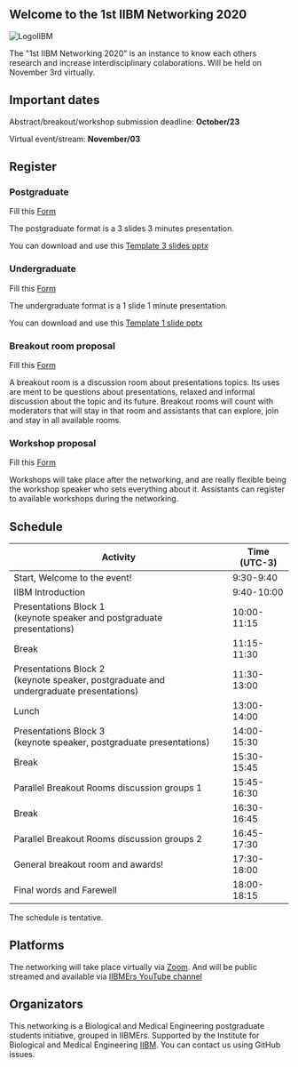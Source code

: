 ## Welcome to the 1st IIBM Networking 2020

![LogoIIBM]("https://raw.githubusercontent.com/IIBMErs/1st-IIBM-Networking-2020/master/images/iibm-negro.png")

The "1st IIBM Networking 2020" is an instance to know each others research and increase interdisciplinary colaborations. Will be held on November 3rd virtually. 

## Important dates

Abstract/breakout/workshop submission deadline: **October/23**

Virtual event/stream: **November/03**

## Register

### Postgraduate 
Fill this [Form](https://docs.google.com/forms/d/e/1FAIpQLSfkcXWRbVFJqf1Ha86PBapHeKbjdZ2pi5zQNIEn7n9eIRdgXQ/viewform?usp=sf_link)

The postgraduate format is a 3 slides 3 minutes presentation.

You can download and use this [Template 3 slides pptx](https://github.com/IIBMErs/1st-IIBM-Networking-2020/blob/master/templates/Template%203%20page.pptx)

### Undergraduate
Fill this [Form](https://docs.google.com/forms/d/e/1FAIpQLSdQiyXymsQbQ9u8FVLNob-Iz9Yd72xhXDHhAljhp5QQ1xj1Pw/viewform?usp=sf_link)

The undergraduate format is a 1 slide 1 minute presentation.

You can download and use this [Template 1 slide pptx](https://github.com/IIBMErs/1st-IIBM-Networking-2020/blob/master/templates/Template%201%20page.pptx)

### Breakout room proposal
Fill this [Form](https://docs.google.com/forms/d/e/1FAIpQLSdTSCjS7YmxSmdnOpQmdK1ITtFL1jdc9MRECXo1LQPaGOesng/viewform?usp=sf_link)

A breakout room is a discussion room about presentations topics. Its uses are ment to be questions about presentations, relaxed and informal discussion about the topic and its future. Breakout rooms will count with moderators that will stay in that room and assistants that can explore, join and stay in all available rooms. 

### Workshop proposal
Fill this [Form](https://docs.google.com/forms/d/e/1FAIpQLSdwE-EEdabz2bOLFyW4XRdaN6SfaduGyjFfPWKT8UmeJLoMKA/viewform?usp=sf_link)

Workshops will take place after the networking, and are really flexible being the workshop speaker who sets everything about it. Assistants can register to available workshops during the networking.

## Schedule

|**Activity**|Time (UTC-3)|
|---|-----|
|Start, Welcome to the event!|9:30-9:40|
|IIBM Introduction|9:40-10:00|
|Presentations Block 1<br>(keynote speaker and postgraduate presentations)|10:00-11:15|
|Break|11:15-11:30|
|Presentations Block 2<br>(keynote speaker, postgraduate and undergraduate presentations)|11:30-13:00|
|Lunch|13:00-14:00|
|Presentations Block 3<br>(keynote speaker, postgraduate presentations)| 14:00-15:30|
|Break|15:30-15:45|
|Parallel Breakout Rooms discussion groups 1|15:45-16:30|
|Break|16:30-16:45|
|Parallel Breakout Rooms discussion groups 2|16:45-17:30|
|General breakout room and awards!|17:30-18:00|
|Final words and Farewell|18:00-18:15|

The schedule is tentative.

## Platforms

The networking will take place virtually via [Zoom](https://zoom.us/).
And will be public streamed and available via [IIBMErs YouTube channel]()


## Organizators

This networking is a Biological and Medical Engineering postgraduate students initiative, grouped in IIBMErs. Supported by the Institute for Biological and Medical Engineering [IIBM](https://ingenieriabiologicaymedica.uc.cl/en/). You can contact us using GitHub issues.
